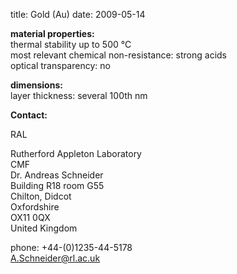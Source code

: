 title: Gold (Au)
date: 2009-05-14 

__material properties:__  	
thermal stability up to	500 °C  
most relevant chemical non-resistance:	strong acids  
optical transparency:	no
	

__dimensions:__  	
layer thickness:	several 100th nm
<!--break-->
__Contact:__

RAL

Rutherford Appleton Laboratory  
CMF  
Dr. Andreas Schneider  
Building R18 room G55   
Chilton, Didcot  
Oxfordshire   
OX11 0QX   
United Kingdom  

phone: +44-(0)1235-44-5178  
A.Schneider@rl.ac.uk